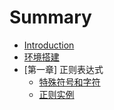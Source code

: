 # Summary

* [Introduction](README.md)
* [环境搭建](环境搭建.md)
* [第一章] 正则表达式
	* [特殊符号和字符](正则表达式/特殊符号和字符.md)
	* [正则实例](正则表达式/正则实例.md)
